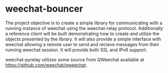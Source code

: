 weechat-bouncer
===============

The project objective is to create a simple library for communicating with a running instance of weechat using the weechat-relay protocol.
Additionally a reference client will be built demonstrating how to create and utilize the objects presented by the library. It will also provide a simple interface with weechat allowing a remote user to send and recieve messages from their running weechat session. It will provide both SSL and IPv6 support.

weechat-pyrelay utilizes some source from QWeechat available at https://github.com/weechat/qweechat.
